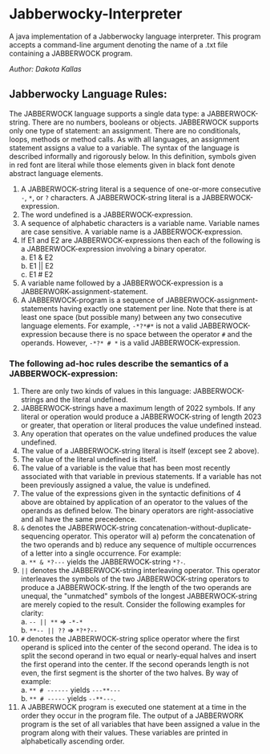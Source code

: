 # Jabberwocky-Interpreter
A java implementation of a Jabberwocky language interpreter. This program accepts a command-line argument denoting the name of a .txt file containing a JABBERWOCK program.

_Author: Dakota Kallas_

## **Jabberwocky Language Rules:**

The JABBERWOCK language supports a single data type: a JABBERWOCK-string. There are no numbers, booleans or objects. JABBERWOCK supports only one type of statement: an assignment. 
There are no conditionals, loops, methods or method calls. As with all languages, an assignment statement assigns a value to a variable. The syntax of the language is described 
informally and rigorously below. In this definition, symbols given in red font are literal while those elements given in black font denote abstract language elements.

1. A JABBERWOCK-string literal is a sequence of one-or-more consecutive `-`, `*`, or `?` characters. A JABBERWOCK-string literal is a JABBERWOCK-expression.
2. The word undefined is a JABBERWOCK-expression.
3. A sequence of alphabetic characters is a variable name. Variable names are case sensitive. A variable name is a JABBERWOCK-expression.
4. If E1 and E2 are JABBERWOCK-expressions then each of the following is a JABBERWOCK-expression involving a binary operator.       
   a. E1 & E2     
   b. E1 || E2       
   c. E1 # E2        
5. A variable name followed by a JABBERWOCK-expression is a JABBERWORK-assignment-statement.
6. A JABBERWOCK-program is a sequence of JABBERWOCK-assignment-statements having exactly one statement per line.
Note that there is at least one space (but possible many) between any two consecutive language elements. For example, `-*?*#*` is not a valid JABBERWOCK-expression because there is no space between the operator `#` and the operands. However, `-*?* # *` is a valid JABBERWOCK-expression.

### **The following ad-hoc rules describe the semantics of a JABBERWOCK-expression:**

1. There are only two kinds of values in this language: JABBERWOCK-strings and the literal undefined.
2. JABBERWOCK-strings have a maximum length of 2022 symbols. If any literal or operation would produce a JABBERWOCK-string of length 2023 or greater, that operation or literal produces the value undefined instead.
3. Any operation that operates on the value undefined produces the value undefined.
4. The value of a JABBERWOCK-string literal is itself (except see 2 above).
5. The value of the literal undefined is itself.
6. The value of a variable is the value that has been most recently associated with that variable in previous statements. If a variable has not been previously assigned a value, the value is undefined.
7. The value of the expressions given in the syntactic definitions of 4 above are obtained by application of an operator to the values of the operands as defined below. The binary operators are right-associative and all have the same precedence.
8. `&` denotes the JABBERWOCK-string concatenation-without-duplicate-sequencing operator. This operator will a) peform the concatenation of the two operands and b) reduce any sequence of multiple occurrences of a letter into a single occurrence. For example:            
a. `** & *?---` yields the JABBERWOCK-string `*?-`.
9. `||` denotes the JABBERWOCK-string interleaving operator. This operator interleaves the symbols of the two JABBERWOCK-string operators to produce a JABBERWOCK-string. If the length of the two operands are unequal, the "unmatched" symbols of the longest JABBERWOCK-string are merely copied to the result. Consider the following examples for clarity:               
a. `-- || **` => `-*-*`       
b. `**-- || ??` => `*?*?--`         
10. `#` denotes the JABBERWOCK-string splice operator where the first operand is spliced into the center of the second operand. The idea is to split the second operand in two equal or nearly-equal halves and insert the first operand into the center. If the second operands length is not even, the first segment is the shorter of the two halves. By way of example:         
a. `** # ------` yields `---**---`            
b. `** # -----` yields `--**---`.          
11. A JABBERWOCK program is executed one statement at a time in the order they occur in the program file. The output of a JABBERWORK program is the set of all variables that have been assigned a value in the program along with their values. These variables are printed in alphabetically ascending order.
